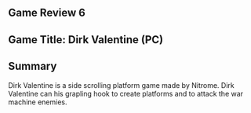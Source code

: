 ## Game Review 6

## Game Title: Dirk Valentine (PC) 

## Summary

Dirk Valentine is a side scrolling platform game made by Nitrome. Dirk Valentine can his grapling hook to create platforms and to attack the war machine enemies. 
 
